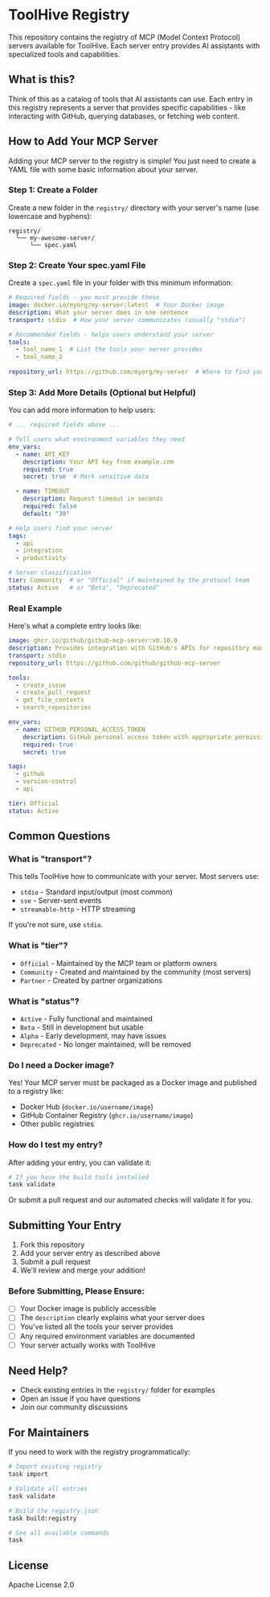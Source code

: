 # ToolHive Registry

This repository contains the registry of MCP (Model Context Protocol) servers available for ToolHive. Each server entry provides AI assistants with specialized tools and capabilities.

## What is this?

Think of this as a catalog of tools that AI assistants can use. Each entry in this registry represents a server that provides specific capabilities - like interacting with GitHub, querying databases, or fetching web content.

## How to Add Your MCP Server

Adding your MCP server to the registry is simple! You just need to create a YAML file with some basic information about your server.

### Step 1: Create a Folder

Create a new folder in the `registry/` directory with your server's name (use lowercase and hyphens):

```
registry/
  └── my-awesome-server/
      └── spec.yaml
```

### Step 2: Create Your spec.yaml File

Create a `spec.yaml` file in your folder with this minimum information:

```yaml
# Required fields - you must provide these
image: docker.io/myorg/my-server:latest  # Your Docker image
description: What your server does in one sentence
transport: stdio  # How your server communicates (usually "stdio")

# Recommended fields - helps users understand your server
tools:
  - tool_name_1  # List the tools your server provides
  - tool_name_2
  
repository_url: https://github.com/myorg/my-server  # Where to find your code
```

### Step 3: Add More Details (Optional but Helpful)

You can add more information to help users:

```yaml
# ... required fields above ...

# Tell users what environment variables they need
env_vars:
  - name: API_KEY
    description: Your API key from example.com
    required: true
    secret: true  # Mark sensitive data

  - name: TIMEOUT
    description: Request timeout in seconds
    required: false
    default: "30"

# Help users find your server
tags:
  - api
  - integration
  - productivity

# Server classification
tier: Community  # or "Official" if maintained by the protocol team
status: Active   # or "Beta", "Deprecated"
```

### Real Example

Here's what a complete entry looks like:

```yaml
image: ghcr.io/github/github-mcp-server:v0.10.0
description: Provides integration with GitHub's APIs for repository management
transport: stdio
repository_url: https://github.com/github/github-mcp-server

tools:
  - create_issue
  - create_pull_request
  - get_file_contents
  - search_repositories

env_vars:
  - name: GITHUB_PERSONAL_ACCESS_TOKEN
    description: GitHub personal access token with appropriate permissions
    required: true
    secret: true

tags:
  - github
  - version-control
  - api

tier: Official
status: Active
```

## Common Questions

### What is "transport"?

This tells ToolHive how to communicate with your server. Most servers use:
- `stdio` - Standard input/output (most common)
- `sse` - Server-sent events
- `streamable-http` - HTTP streaming

If you're not sure, use `stdio`.

### What is "tier"?

- `Official` - Maintained by the MCP team or platform owners
- `Community` - Created and maintained by the community (most servers)
- `Partner` - Created by partner organizations

### What is "status"?

- `Active` - Fully functional and maintained
- `Beta` - Still in development but usable
- `Alpha` - Early development, may have issues
- `Deprecated` - No longer maintained, will be removed

### Do I need a Docker image?

Yes! Your MCP server must be packaged as a Docker image and published to a registry like:
- Docker Hub (`docker.io/username/image`)
- GitHub Container Registry (`ghcr.io/username/image`)
- Other public registries

### How do I test my entry?

After adding your entry, you can validate it:

```bash
# If you have the build tools installed
task validate
```

Or submit a pull request and our automated checks will validate it for you.

## Submitting Your Entry

1. Fork this repository
2. Add your server entry as described above
3. Submit a pull request
4. We'll review and merge your addition!

### Before Submitting, Please Ensure:

- [ ] Your Docker image is publicly accessible
- [ ] The `description` clearly explains what your server does
- [ ] You've listed all the tools your server provides
- [ ] Any required environment variables are documented
- [ ] Your server actually works with ToolHive

## Need Help?

- Check existing entries in the `registry/` folder for examples
- Open an issue if you have questions
- Join our community discussions

## For Maintainers

If you need to work with the registry programmatically:

```bash
# Import existing registry
task import

# Validate all entries
task validate

# Build the registry.json
task build:registry

# See all available commands
task
```

## License

Apache License 2.0

